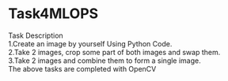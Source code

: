 # Task4MLOPS
Task Description
<br>
1.Create an image by yourself Using Python Code.
<br>
2.Take 2 images, crop some part of both images and swap them.
<br>
3.Take 2 images and combine them to form a single image. 
<br>
The above tasks are completed with OpenCV
